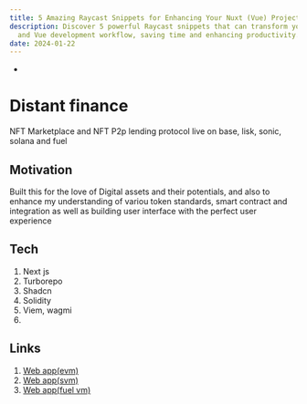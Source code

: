 ```yaml
---
title: 5 Amazing Raycast Snippets for Enhancing Your Nuxt (Vue) Projects
description: Discover 5 powerful Raycast snippets that can transform your Nuxt
  and Vue development workflow, saving time and enhancing productivity.
date: 2024-01-22
---
```


-

# Distant finance

NFT Marketplace and NFT P2p lending protocol live on base, lisk, sonic, solana and fuel

## Motivation

Built this for the love of Digital assets and their potentials, and also to enhance my understanding of variou token standards, smart contract and integration as well as building user interface with the perfect user experience

## Tech

1. Next js
2. Turborepo
3. Shadcn
4. Solidity
5. Viem, wagmi
6.

## Links

1. [Web app(evm)](https://distant-finance.vercel.app)
2. [Web app(svm)](https://distant-finance-solana.vercel.app)
3. [Web app(fuel vm)](https://distant-finance-fuel.vercel.app/)

##
